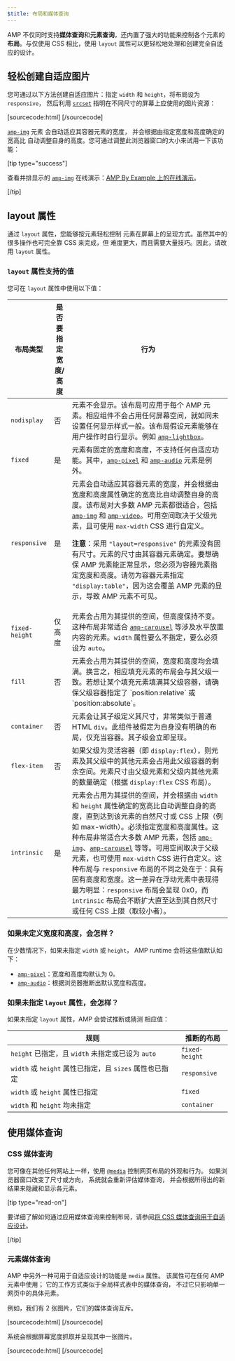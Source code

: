 ```yaml
---
$title: 布局和媒体查询
---
```


AMP 不仅同时支持**媒体查询**和**元素查询**，还内置了强大的功能来控制各个元素的**布局**。与仅使用 CSS 相比，使用 `layout` 属性可以更轻松地处理和创建完全自适应的设计。

## 轻松创建自适应图片

您可通过以下方法创建自适应图片：指定 `width` 和 `height`，将布局设为 `responsive`，
然后利用 [`srcset`](art_direction.md)
指明在不同尺寸的屏幕上应使用的图片资源：

[sourcecode:html]
<amp-img
    src="/img/narrow.jpg"
    srcset="/img/wide.jpg 640w,
           /img/narrow.jpg 320w"
    width="1698"
    height="2911"
    layout="responsive"
    alt="an image">
</amp-img>
[/sourcecode]

[`amp-img`](../../../../documentation/components/reference/amp-img.md) 元素
会自动适应其容器元素的宽度，
并会根据由指定宽度和高度确定的宽高比
自动调整自身的高度。您可通过调整此浏览器窗口的大小来试用一下该功能：

<amp-img src="/static/img/background.jpg" width="1920" height="1080" layout="responsive"></amp-img>

[tip type="success"]

查看并排显示的 [`amp-img`](../../../../documentation/components/reference/amp-img.md) 在线演示：[AMP By Example 上的在线演示](../../../../documentation/examples/documentation/amp-img.html)。

[/tip]

## layout 属性 <a name="the-layout-attribute"></a>

通过 `layout` 属性，您能够按元素轻松控制
元素在屏幕上的呈现方式。虽然其中的很多操作也可完全靠 CSS 来完成，但
难度更大，而且需要大量技巧。因此，请改用 `layout` 属性。

### `layout` 属性支持的值

您可在 `layout` 属性中使用以下值：

<table>
  <thead>
    <tr>
      <th data-th="Layout type" class="col-thirty">布局类型</th>
      <th data-th="Width/height required" class="col-twenty">是否要指定<br>宽度/高度</th>
      <th data-th="Behavior">行为</th>
    </tr>
  </thead>
  <tbody>
    <tr>
      <td data-th="Layout type"><code>nodisplay</code></td>
      <td data-th="Description">否</td>
      <td data-th="Behavior">元素不会显示。该布局可应用于每个 AMP 元素。相应组件不会占用任何屏幕空间，就如同未设置任何显示样式一般。该布局假设元素能够在用户操作时自行显示。例如 <a href="../../../../documentation/components/reference/amp-lightbox.md"><code>amp-lightbox</code></a>。</td>
    </tr>
    <tr>
      <td data-th="Layout type"><code>fixed</code></td>
      <td data-th="Description">是</td>
      <td data-th="Behavior">元素有固定的宽度和高度，不支持任何自适应功能。其中，<a href="../../../../documentation/components/reference/amp-pixel.md"><code>amp-pixel</code></a> 和 <a href="../../../../documentation/components/reference/amp-audio.md"><code>amp-audio</code></a> 元素是例外。</td>
    </tr>
    <tr>
      <td data-th="Layout type"><code>responsive</code></td>
      <td data-th="Description">是</td>
      <td data-th="Behavior">元素会自动适应其容器元素的宽度，并会根据由宽度和高度属性确定的宽高比自动调整自身的高度。该布局对大多数 AMP 元素都很适合，包括 <a href="../../../../documentation/components/reference/amp-img.md"><code>amp-img</code></a> 和 <a href="../../../../documentation/components/reference/amp-video.md"><code>amp-video</code></a>。可用空间取决于父级元素，且可使用 <code>max-width</code> CSS 进行自定义。<p><strong>注意</strong>：采用 <code>"layout=responsive"</code> 的元素没有固有尺寸。元素的尺寸由其容器元素确定。要想确保 AMP 元素能正常显示，您必须为容器元素指定宽度和高度。请勿为容器元素指定 <code>"display:table"</code>，因为这会覆盖 AMP 元素的显示，导致 AMP 元素不可见。</p></td>
    </tr>
    <tr>
      <td data-th="Layout type"><code>fixed-height</code></td>
      <td data-th="Description">仅高度</td>
      <td data-th="Behavior">元素会占用为其提供的空间，但高度保持不变。这种布局非常适合 <a href="../../../../documentation/components/reference/amp-carousel.md"><code>amp-carousel</code></a> 等涉及水平放置内容的元素。<code>width</code> 属性要么不指定，要么必须设为 <code>auto</code>。</td>
    </tr>
    <tr>
      <td data-th="Layout type"><code>fill</code></td>
      <td data-th="Description">否</td>
      <td data-th="Behavior">元素会占用为其提供的空间，宽度和高度均会填满。换言之，相应填充元素的布局会与其父级一致。若想让某个填充元素填满其父级容器，请确保父级容器指定了 `position:relative` 或 `position:absolute`。</td>
    </tr>
    <tr>
      <td data-th="Layout type"><code>container</code></td>
      <td data-th="Description">否</td>
      <td data-th="Behavior">元素会让其子级定义其尺寸，非常类似于普通 HTML <code>div</code>。此组件被假定为自身没有明确的布局，仅充当容器。其子级会立即呈现。</td>
    </tr>
    <tr>
      <td data-th="Layout type"><code>flex-item</code></td>
      <td data-th="Description">否</td>
      <td data-th="Behavior">如果父级为灵活容器（即 <code>display:flex</code>），则元素及其父级中的其他元素会占用此父级容器的剩余空间。元素尺寸由父级元素和父级内其他元素的数量确定（根据 <code>display:flex</code> CSS 布局）。</td>
    </tr>
    <tr>
      <td data-th="Layout type"><code>intrinsic</code></td>
      <td data-th="Description">是</td>
      <td data-th="Behavior">元素会占用为其提供的空间，并会根据由 <code>width</code> 和 <code>height</code> 属性确定的宽高比自动调整自身的高度，<em></em>直到达到该元素的自然尺寸或 CSS 上限（例如 max-width）。必须指定宽度和高度属性。这种布局非常适合大多数 AMP 元素，包括 <a href="../../../../documentation/components/reference/amp-img.md"><code>amp-img</code></a>、<a href="../../../../documentation/components/reference/amp-carousel.md"><code>amp-carousel</code></a> 等等。可用空间取决于父级元素，也可使用 <code>max-width</code> CSS 进行自定义。这种布局与 <code>responsive</code> 布局的不同之处在于：具有固有高度和宽度。这一差异在浮动元素中表现得最为明显：<code>responsive</code> 布局会呈现 0x0，而 <code>intrinsic</code> 布局会不断扩大直至达到其自然尺寸或任何 CSS 上限（取较小者）。</td>
    </tr>
  </tbody>
</table>

### 如果未定义宽度和高度，会怎样？ <a name="what-if-width-and-height-are-undefined"></a>

在少数情况下，如果未指定 `width` 或 `height`，
AMP runtime 会将这些值默认如下：

* [`amp-pixel`](../../../../documentation/components/reference/amp-pixel.md)：宽度和高度均默认为 0。
* [`amp-audio`](../../../../documentation/components/reference/amp-audio.md)：根据浏览器推断出默认宽度和高度。

### 如果未指定 <code>layout</code> 属性，会怎样？<a name="what-if-the-layout-attribute-isnt-specified"></a>

如果未指定 <code>layout</code> 属性，AMP 会尝试推断或猜测
相应值：

<table>
  <thead>
    <tr>
      <th data-th="Rule">规则</th>
      <th data-th="Inferred layout" class="col-thirty">推断的布局</th>
    </tr>
  </thead>
  <tbody>
    <tr>
      <td data-th="Rule"><code>height</code> 已指定，且 <code>width</code> 未指定或已设为 <code>auto</code></td>
      <td data-th="Inferred layout"><code>fixed-height</code></td>
    </tr>
    <tr>
      <td data-th="Rule"><code>width</code> 或 <code>height</code> 属性已指定，且 <code>sizes</code> 属性也已指定</td>
      <td data-th="Inferred layout"><code>responsive</code></td>
    </tr>
    <tr>
      <td data-th="Rule"><code>width</code> 或 <code>height</code> 属性已指定</td>
      <td data-th="Inferred layout"><code>fixed</code></td>
    </tr>
    <tr>
      <td data-th="Rule"><code>width</code> 和 <code>height</code> 均未指定</td>
      <td data-th="Inferred layout"><code>container</code></td>
    </tr>
  </tbody>
</table>

## 使用媒体查询

### CSS 媒体查询

您可像在其他任何网站上一样，使用 [`@media`](https://developer.mozilla.org/zh-CN/docs/Web/CSS/@media)
控制网页布局的外观和行为。
如果浏览器窗口改变了尺寸或方向，
系统就会重新评估媒体查询，
并会根据所得出的新结果来隐藏和显示各元素。

[tip type="read-on"]

要详细了解如何通过应用媒体查询来控制布局，请参阅[将 CSS 媒体查询用于自适应设计](https://developers.google.com/web/fundamentals/design-and-ui/responsive/fundamentals/use-media-queries?hl=zh-CN)。

[/tip]

### 元素媒体查询 <a name="element-media-queries"></a>

AMP 中另外一种可用于自适应设计的功能是 `media` 属性。
该属性可在任何 AMP 元素中使用；
它的工作方式类似于全局样式表中的媒体查询，
不过它只影响单一网页中的具体元素。

例如，我们有 2 张图片，它们的媒体查询互斥。

[sourcecode:html]
<amp-img
    media="(min-width: 650px)"
    src="wide.jpg"
    width="527"
    height="355"
    layout="responsive">
</amp-img>
[/sourcecode]

系统会根据屏幕宽度抓取并呈现其中一张图片。

[sourcecode:html]
<amp-img
    media="(max-width: 649px)"
    src="narrow.jpg"
    width="466"
    height="193"
    layout="responsive">
</amp-img>
[/sourcecode]
